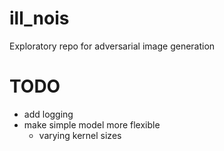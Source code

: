 # ill_nois
Exploratory repo for adversarial image generation

# TODO
- add logging
- make simple model more flexible
    - varying kernel sizes
